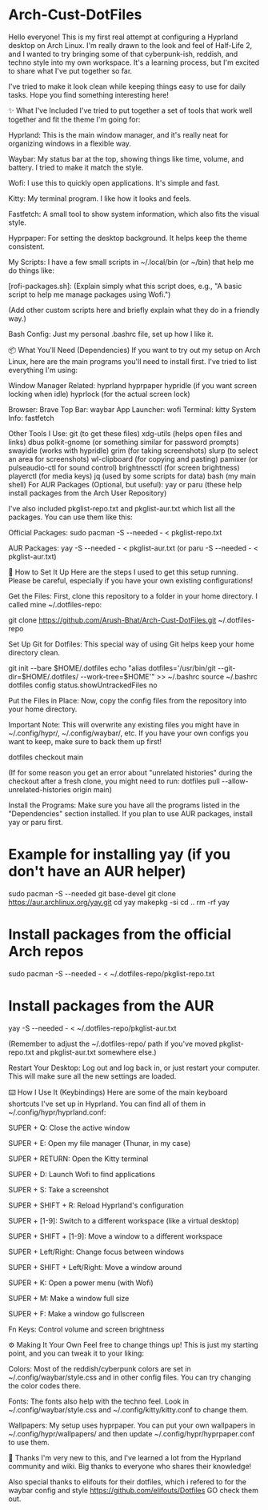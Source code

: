 # Arch-Cust-DotFiles
Hello everyone! This is my first real attempt at configuring a Hyprland desktop on Arch Linux. I'm really drawn to the look and feel of Half-Life 2, and I wanted to try bringing some of that cyberpunk-ish, reddish, and techno style into my own workspace. It's a learning process, but I'm excited to share what I've put together so far.

I've tried to make it look clean while keeping things easy to use for daily tasks. Hope you find something interesting here!


✨ What I've Included
I've tried to put together a set of tools that work well together and fit the theme I'm going for:

Hyprland: This is the main window manager, and it's really neat for organizing windows in a flexible way.

Waybar: My status bar at the top, showing things like time, volume, and battery. I tried to make it match the style.

Wofi: I use this to quickly open applications. It's simple and fast.

Kitty: My terminal program. I like how it looks and feels.

Fastfetch: A small tool to show system information, which also fits the visual style.

Hyprpaper: For setting the desktop background. It helps keep the theme consistent.

My Scripts: I have a few small scripts in ~/.local/bin (or ~/bin) that help me do things like:

[rofi-packages.sh]: (Explain simply what this script does, e.g., "A basic script to help me manage packages using Wofi.")

(Add other custom scripts here and briefly explain what they do in a friendly way.)

Bash Config: Just my personal .bashrc file, set up how I like it.

📦 What You'll Need (Dependencies)
If you want to try out my setup on Arch Linux, here are the main programs you'll need to install first. I've tried to list everything I'm using:

Window Manager Related:
hyprland
hyprpaper
hypridle (if you want screen locking when idle)
hyprlock (for the actual screen lock)

Browser: Brave
Top Bar: waybar
App Launcher: wofi
Terminal: kitty
System Info: fastfetch

Other Tools I Use:
git (to get these files)
xdg-utils (helps open files and links)
dbus
polkit-gnome (or something similar for password prompts)
swayidle (works with hypridle)
grim (for taking screenshots)
slurp (to select an area for screenshots)
wl-clipboard (for copying and pasting)
pamixer (or pulseaudio-ctl for sound control)
brightnessctl (for screen brightness)
playerctl (for media keys)
jq (used by some scripts for data)
bash (my main shell)
For AUR Packages (Optional, but useful):
yay or paru (these help install packages from the Arch User Repository)

I've also included pkglist-repo.txt and pkglist-aur.txt which list all the packages. You can use them like this:

Official Packages: sudo pacman -S --needed - < pkglist-repo.txt

AUR Packages: yay -S --needed - < pkglist-aur.txt (or paru -S --needed - < pkglist-aur.txt)

🚀 How to Set It Up
Here are the steps I used to get this setup running. Please be careful, especially if you have your own existing configurations!

Get the Files:
First, clone this repository to a folder in your home directory. I called mine ~/.dotfiles-repo:

git clone https://github.com/Arush-Bhat/Arch-Cust-DotFiles.git ~/.dotfiles-repo

Set Up Git for Dotfiles:
This special way of using Git helps keep your home directory clean.

git init --bare $HOME/.dotfiles
echo "alias dotfiles='/usr/bin/git --git-dir=$HOME/.dotfiles/ --work-tree=$HOME'" >> ~/.bashrc
source ~/.bashrc
dotfiles config status.showUntrackedFiles no

Put the Files in Place:
Now, copy the config files from the repository into your home directory.

Important Note: This will overwrite any existing files you might have in ~/.config/hypr/, ~/.config/waybar/, etc. If you have your own configs you want to keep, make sure to back them up first!

dotfiles checkout main

(If for some reason you get an error about "unrelated histories" during the checkout after a fresh clone, you might need to run: dotfiles pull --allow-unrelated-histories origin main)

Install the Programs:
Make sure you have all the programs listed in the "Dependencies" section installed. If you plan to use AUR packages, install yay or paru first.

# Example for installing yay (if you don't have an AUR helper)
sudo pacman -S --needed git base-devel
git clone https://aur.archlinux.org/yay.git
cd yay
makepkg -si
cd ..
rm -rf yay

# Install packages from the official Arch repos
sudo pacman -S --needed - < ~/.dotfiles-repo/pkglist-repo.txt
# Install packages from the AUR
yay -S --needed - < ~/.dotfiles-repo/pkglist-aur.txt

(Remember to adjust the ~/.dotfiles-repo/ path if you've moved pkglist-repo.txt and pkglist-aur.txt somewhere else.)

Restart Your Desktop:
Log out and log back in, or just restart your computer. This will make sure all the new settings are loaded.

⌨️ How I Use It (Keybindings)
Here are some of the main keyboard shortcuts I've set up in Hyprland. You can find all of them in ~/.config/hypr/hyprland.conf:

SUPER + Q: Close the active window

SUPER + E: Open my file manager (Thunar, in my case)

SUPER + RETURN: Open the Kitty terminal

SUPER + D: Launch Wofi to find applications

SUPER + S: Take a screenshot

SUPER + SHIFT + R: Reload Hyprland's configuration

SUPER + [1-9]: Switch to a different workspace (like a virtual desktop)

SUPER + SHIFT + [1-9]: Move a window to a different workspace

SUPER + Left/Right: Change focus between windows

SUPER + SHIFT + Left/Right: Move a window around

SUPER + K: Open a power menu (with Wofi)

SUPER + M: Make a window full size

SUPER + F: Make a window go fullscreen

Fn Keys: Control volume and screen brightness

⚙️ Making It Your Own
Feel free to change things up! This is just my starting point, and you can tweak it to your liking:

Colors: Most of the reddish/cyberpunk colors are set in ~/.config/waybar/style.css and in other config files. You can try changing the color codes there.

Fonts: The fonts also help with the techno feel. Look in ~/.config/waybar/style.css and ~/.config/kitty/kitty.conf to change them.

Wallpapers: My setup uses hyprpaper. You can put your own wallpapers in ~/.config/hypr/wallpapers/ and then update ~/.config/hypr/hyprpaper.conf to use them.

🤝 Thanks
I'm very new to this, and I've learned a lot from the Hyprland community and wiki. Big thanks to everyone who shares their knowledge!

Also special thanks to elifouts for their dotfiles, which i refered to for the waybar config and style
https://github.com/elifouts/Dotfiles
GO check them out.
